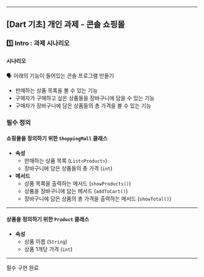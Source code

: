 

---

## [Dart 기초] 개인 과제 - 콘솔 쇼핑몰

### 1️⃣ **Intro : 과제 시나리오**

#### 시나리오

<aside>
🗣 아래의 기능이 들어있는 콘솔 프로그램 만들기

- 판매하는 상품 목록을 볼 수 있는 기능
- 구매자가 구매하고 싶은 상품들을 장바구니에 담을 수 있는 기능
- 구매자가 장바구니에 담은 상품들의 총 가격을 볼 수 있는 기능
</aside>

### 필수 정의

#### **쇼핑몰**을 정의하기 위한 `ShoppingMall` 클래스

- **속성**
    - 판매하는 상품 목록 (`List<Product>`)
    - 장바구니에 담은 상품들의 총 가격 (`int`)
- **메서드**
    - 상품 목록을 출력하는 메서드 (`showProducts()`)
    - 상품을 장바구니에 담는 메서드 (`addToCart()`)
    - 장바구니에 담은 상품의 총 가격을 출력하는 메서드 (`showTotal()`)

---

#### **상품**을 정의하기 위한 `Product` 클래스

- **속성**
    - 상품 이름 (`String`)
    - 상품 1개당 가격 (`int`)

---

필수 구현 완료

